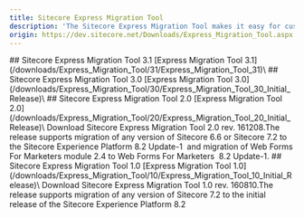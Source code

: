 ```yaml
---
title: Sitecore Express Migration Tool
description: 'The Sitecore Express Migration Tool makes it easy for customers to help migrate older instances to the latest version of Sitecore Experience Platform without the need to gradually upgrade from version to version.'
origin: https://dev.sitecore.net/Downloads/Express_Migration_Tool.aspx
---
```


<Card variant='outlineRaised' px={0} mb={8}>
<CardHeader>
## Sitecore Express Migration Tool 3.1
</CardHeader>
<CardBody>
[Express Migration Tool 3.1](/downloads/Express_Migration_Tool/31/Express_Migration_Tool_31)\

</CardBody>          
</Card>
<Card variant='outlineRaised' px={0} mb={8}>
<CardHeader>
## Sitecore Express Migration Tool 3.0
</CardHeader>
<CardBody>
[Express Migration Tool 3.0](/downloads/Express_Migration_Tool/30/Express_Migration_Tool_30_Initial_Release)\

</CardBody>          
</Card>
<Card variant='outlineRaised' px={0} mb={8}>
<CardHeader>
## Sitecore Express Migration Tool 2.0
</CardHeader>
<CardBody>
[Express Migration Tool 2.0](/downloads/Express_Migration_Tool/20/Express_Migration_Tool_20_Initial_Release)\
Download Sitecore Express Migration Tool 2.0 rev. 161208.The release supports migration of any version of Sitecore 6.6 or Sitecore 7.2 to the Sitecore Experience Platform 8.2 Update-1  and migration of Web Forms For Marketers module 2.4 to Web Forms For Marketers  8.2 Update-1.


</CardBody>          
</Card>
<Card variant='outlineRaised' px={0} mb={8}>
<CardHeader>
## Sitecore Express Migration Tool 1.0
</CardHeader>
<CardBody>
[Express Migration Tool 1.0](/downloads/Express_Migration_Tool/10/Express_Migration_Tool_10_Initial_Release)\
Download Sitecore Express Migration Tool 1.0 rev. 160810.The release supports migration of any version of Sitecore 7.2 to the initial release of the Sitecore Experience Platform 8.2


</CardBody>          
</Card>